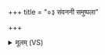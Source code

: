 +++
title = "०३ संवननी समुष्पला"

+++
<details><summary>मूलम् (VS)</summary>

सं॒वन॑नी समुष्प॒ला बभ्रु॒ कल्या॑णि॒ सं नु॑द। अ॒मूं च॒ मां च॒ सं नु॑द समा॒नं हृद॑यं कृधि ॥
</details>